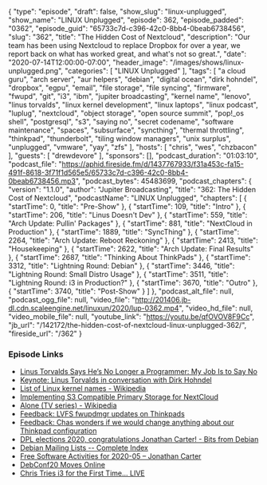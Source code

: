 {
  "type": "episode",
  "draft": false,
  "show_slug": "linux-unplugged",
  "show_name": "LINUX Unplugged",
  "episode": 362,
  "episode_padded": "0362",
  "episode_guid": "65733c7d-c396-42c0-8bb4-0beab6738456",
  "slug": "362",
  "title": "The Hidden Cost of Nextcloud",
  "description": "Our team has been using Nextcloud to replace Dropbox for over a year, we report back on what has worked great, and what's not so great.",
  "date": "2020-07-14T12:00:00-07:00",
  "header_image": "/images/shows/linux-unplugged.png",
  "categories": [
    "LINUX Unplugged"
  ],
  "tags": [
    "a cloud guru",
    "arch server",
    "aur helpers",
    "debian",
    "digital ocean",
    "dirk hohndel",
    "dropbox",
    "egpu",
    "email",
    "file storage",
    "file syncing",
    "firmware",
    "fwupd",
    "git",
    "i3",
    "ibm",
    "jupiter broadcasting",
    "kernel name",
    "lenovo",
    "linus torvalds",
    "linux kernel development",
    "linux laptops",
    "linux podcast",
    "luplug",
    "nextcloud",
    "object storage",
    "open source summit",
    "pop!_os shell",
    "postgresql",
    "s3",
    "saying no",
    "secret codename",
    "software maintenance",
    "spaces",
    "subsurface",
    "syncthing",
    "thermal throttling",
    "thinkpad",
    "thunderbolt",
    "tiling window managers",
    "unix surplus",
    "unplugged",
    "vmware",
    "yay",
    "zfs"
  ],
  "hosts": [
    "chris",
    "wes",
    "chzbacon"
  ],
  "guests": [
    "drewdevore"
  ],
  "sponsors": [],
  "podcast_duration": "01:03:10",
  "podcast_file": "https://aphid.fireside.fm/d/1437767933/f31a453c-fa15-491f-8618-3f71f1d565e5/65733c7d-c396-42c0-8bb4-0beab6738456.mp3",
  "podcast_bytes": 45483699,
  "podcast_chapters": {
    "version": "1.1.0",
    "author": "Jupiter Broadcasting",
    "title": "362: The Hidden Cost of Nextcloud",
    "podcastName": "LINUX Unplugged",
    "chapters": [
      {
        "startTime": 0,
        "title": "Pre-Show"
      },
      {
        "startTime": 109,
        "title": "Intro"
      },
      {
        "startTime": 206,
        "title": "Linus Doesn't Dev"
      },
      {
        "startTime": 559,
        "title": "Arch Update: Pullin' Packages"
      },
      {
        "startTime": 881,
        "title": "NextCloud in Production"
      },
      {
        "startTime": 1889,
        "title": "SyncThing"
      },
      {
        "startTime": 2264,
        "title": "Arch Update: Reboot Reckoning"
      },
      {
        "startTime": 2413,
        "title": "Housekeeping"
      },
      {
        "startTime": 2622,
        "title": "Arch Update: Final Results"
      },
      {
        "startTime": 2687,
        "title": "Thinking About ThinkPads"
      },
      {
        "startTime": 3312,
        "title": "Lightning Round: Debian"
      },
      {
        "startTime": 3446,
        "title": "Lightning Round: Small Distro Usage"
      },
      {
        "startTime": 3511,
        "title": "Lightning Round: i3 in Production?"
      },
      {
        "startTime": 3670,
        "title": "Outro"
      },
      {
        "startTime": 3740,
        "title": "Post-Show"
      }
    ]
  },
  "podcast_alt_file": null,
  "podcast_ogg_file": null,
  "video_file": "http://201406.jb-dl.cdn.scaleengine.net/linuxun/2020/lup-0362.mp4",
  "video_hd_file": null,
  "video_mobile_file": null,
  "youtube_link": "https://youtu.be/qfOVOV8F9Cc",
  "jb_url": "/142172/the-hidden-cost-of-nextcloud-linux-unplugged-362/",
  "fireside_url": "/362"
}


### Episode Links

  * [Linus Torvalds Says He’s No Longer a Programmer: My Job Is to Say No](https://news.softpedia.com/news/linus-torvalds-says-he-s-no-longer-a-programmer-my-job-is-to-say-no-530460.shtml "Linus Torvalds Says He’s No Longer a Programmer: My Job Is to Say No")
  * [Keynote: Linus Torvalds in conversation with Dirk Hohndel](https://www.youtube.com/watch?v=H8Gd9t7FQqI "Keynote: Linus Torvalds in conversation with Dirk Hohndel")
  * [List of Linux kernel names - Wikipedia](https://en.wikipedia.org/wiki/List_of_Linux_kernel_names "List of Linux kernel names - Wikipedia")
  * [Implementing S3 Compatible Primary Storage for NextCloud](https://autoize.com/s3-compatible-storage-for-nextcloud/ "Implementing S3 Compatible Primary Storage for NextCloud")
  * [Alone (TV series) - Wikipedia](https://en.wikipedia.org/wiki/Alone_\(TV_series\) "Alone \(TV series\) - Wikipedia")
  * [Feedback: LVFS fwupdmgr updates on Thinkpads](https://slexy.org/view/s21gE7AxzG "Feedback: LVFS fwupdmgr updates on Thinkpads")
  * [Feedback: Chas wonders if we would change anything about our Thinkpad configuration](https://slexy.org/view/s29o8bLIIu "Feedback: Chas wonders if we would change anything about our Thinkpad configuration")
  * [DPL elections 2020, congratulations Jonathan Carter! - Bits from Debian](https://bits.debian.org/2020/04/results-dpl-elections-2020.html "DPL elections 2020, congratulations Jonathan Carter! - Bits from Debian")
  * [Debian Mailing Lists -- Complete Index](https://lists.debian.org/completeindex.html "Debian Mailing Lists -- Complete Index")
  * [Free Software Activities for 2020-05 – Jonathan Carter](https://jonathancarter.org/2020/06/01/free-software-activities-for-2020-05/ "Free Software Activities for 2020-05 – Jonathan Carter")
  * [DebConf20 Moves Online](https://lists.debian.org/debian-devel-announce/2020/06/msg00003.html "DebConf20 Moves Online")
  * [Chris Tries i3 for the First Time... LIVE](https://www.youtube.com/watch?v=b_RL_Q8CR78 "Chris Tries i3 for the First Time... LIVE")


